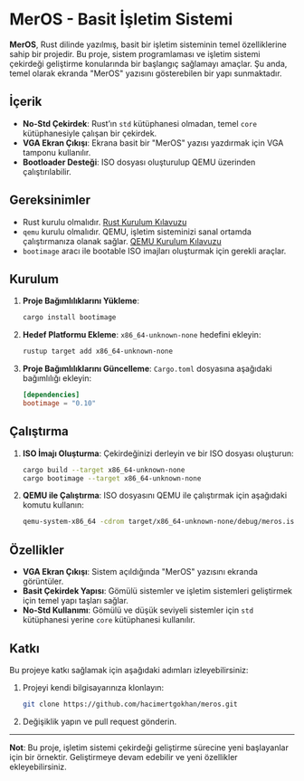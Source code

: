 # MerOS - Basit İşletim Sistemi

**MerOS**, Rust dilinde yazılmış, basit bir işletim sisteminin temel özelliklerine sahip bir projedir. Bu proje, sistem programlaması ve işletim sistemi çekirdeği geliştirme konularında bir başlangıç sağlamayı amaçlar. Şu anda, temel olarak ekranda "MerOS" yazısını gösterebilen bir yapı sunmaktadır.

## İçerik

- **No-Std Çekirdek**: Rust’ın `std` kütüphanesi olmadan, temel `core` kütüphanesiyle çalışan bir çekirdek.
- **VGA Ekran Çıkışı**: Ekrana basit bir "MerOS" yazısı yazdırmak için VGA tamponu kullanılır.
- **Bootloader Desteği**: ISO dosyası oluşturulup QEMU üzerinden çalıştırılabilir.

## Gereksinimler

- Rust kurulu olmalıdır. [Rust Kurulum Kılavuzu](https://www.rust-lang.org/tools/install)
- `qemu` kurulu olmalıdır. QEMU, işletim sisteminizi sanal ortamda çalıştırmanıza olanak sağlar. [QEMU Kurulum Kılavuzu](https://www.qemu.org/download/)
- `bootimage` aracı ile bootable ISO imajları oluşturmak için gerekli araçlar.

## Kurulum

1. **Proje Bağımlılıklarını Yükleme**:
   ```bash
   cargo install bootimage
   ```

2. **Hedef Platformu Ekleme**:
   `x86_64-unknown-none` hedefini ekleyin:
   ```bash
   rustup target add x86_64-unknown-none
   ```

3. **Proje Bağımlılıklarını Güncelleme**:
   `Cargo.toml` dosyasına aşağıdaki bağımlılığı ekleyin:
   ```toml
   [dependencies]
   bootimage = "0.10"
   ```

## Çalıştırma

1. **ISO İmajı Oluşturma**:
   Çekirdeğinizi derleyin ve bir ISO dosyası oluşturun:
   ```bash
   cargo build --target x86_64-unknown-none
   cargo bootimage --target x86_64-unknown-none
   ```

2. **QEMU ile Çalıştırma**:
   ISO dosyasını QEMU ile çalıştırmak için aşağıdaki komutu kullanın:
   ```bash
   qemu-system-x86_64 -cdrom target/x86_64-unknown-none/debug/meros.iso
   ```

## Özellikler

- **VGA Ekran Çıkışı**: Sistem açıldığında "MerOS" yazısını ekranda görüntüler.
- **Basit Çekirdek Yapısı**: Gömülü sistemler ve işletim sistemleri geliştirmek için temel yapı taşları sağlar.
- **No-Std Kullanımı**: Gömülü ve düşük seviyeli sistemler için `std` kütüphanesi yerine `core` kütüphanesi kullanılır.

## Katkı

Bu projeye katkı sağlamak için aşağıdaki adımları izleyebilirsiniz:

1. Projeyi kendi bilgisayarınıza klonlayın:
   ```bash
   git clone https://github.com/hacimertgokhan/meros.git
   ```
2. Değişiklik yapın ve pull request gönderin.

---

**Not**: Bu proje, işletim sistemi çekirdeği geliştirme sürecine yeni başlayanlar için bir örnektir. Geliştirmeye devam edebilir ve yeni özellikler ekleyebilirsiniz.